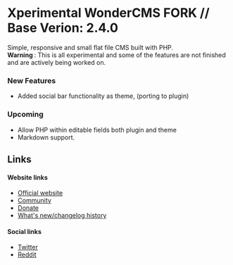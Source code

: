 # Xperimental WonderCMS FORK // Base Verion: 2.4.0
Simple, responsive and small flat file CMS built with PHP. <br/>
<b> Warning </b>: This is all experimental and some of the features are not finished and are actively being worked on.

### New Features
- Added social bar functionality as theme, (porting to plugin)

### Upcoming
- Allow PHP within editable fields both plugin and theme
- Markdown support.



## Links
#### Website links
- [Official website](https://wondercms.com)
- [Community](https://wondercms.com/forum)
- [Donate](https://wondercms.com/donate)
- [What's new/changelog history](https://wondercms.com/whatsnew)

#### Social links
- [Twitter](https://twitter.com/wondercms)
- [Reddit](https://reddit.com/r/WonderCMS)
